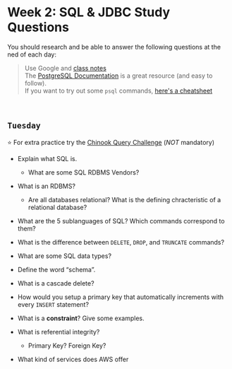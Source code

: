 # Week 2: SQL & JDBC Study Questions
You should research and be able to answer the following questions at the ned of each day:

> Use Google and [class notes](https://github.com/210517-Enterprise/demos/blob/main/week2/notes/sql.md)<br>
> The [PostgreSQL Documentation](https://www.postgresqltutorial.com/) is a great resource (and easy to follow).<br>
> If you want to try out some `psql` commands, [here's a cheatsheet](https://www.postgresqltutorial.com/postgresql-cheat-sheet/)

<br>

## `Tuesday`
:star: For extra practice try the [Chinook Query Challenge](https://github.com/210517-Enterprise/demos/tree/main/week2/chinook-challenge) (*NOT* mandatory)
- Explain what SQL is. 
  -  What are some SQL RDBMS Vendors?  
 
- What is an RDBMS?
  - Are all databases relational?  What is the defining chracteristic of a relational database? 

- What are the 5 sublanguages of SQL? Which commands correspond to them?

- What is the difference between `DELETE`, `DROP`, and `TRUNCATE` commands?

- What are some SQL data types?

- Define the word “schema”.

-  What is a cascade delete?
    
- How would you setup a primary key that automatically increments with every `INSERT` statement?

- What is a **constraint**? Give some examples.

- What is referential integrity?
  - Primary Key? Foreign Key?

- What kind of services does AWS offer
